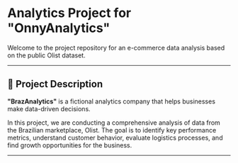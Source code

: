 # Analytics Project for "OnnyAnalytics"

Welcome to the project repository for an e-commerce data analysis based on the public Olist dataset.

***

## 📝 Project Description

**"BrazAnalytics"** is a fictional analytics company that helps businesses make data-driven decisions.

In this project, we are conducting a comprehensive analysis of data from the Brazilian marketplace, Olist. The goal is to identify key performance metrics, understand customer behavior, evaluate logistics processes, and find growth opportunities for the business.

***
